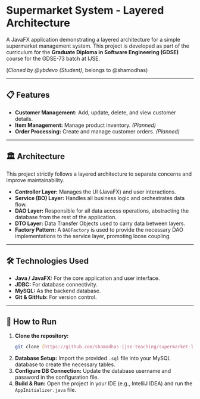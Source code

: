 # Supermarket System - Layered Architecture

A JavaFX application demonstrating a layered architecture for a simple supermarket management system. This project is developed as part of the curriculum for the **Graduate Diploma in Software Engineering (GDSE)** course for the GDSE-73 batch at IJSE.

(_Cloned by @ybdevo (Student)_, belongs to @shamodhas)

---

## 📋 Features

* **Customer Management:** Add, update, delete, and view customer details.
* **Item Management:** Manage product inventory. *(Planned)*
* **Order Processing:** Create and manage customer orders. *(Planned)*

---

## 🏛️ Architecture

This project strictly follows a layered architecture to separate concerns and improve maintainability.

* **Controller Layer:** Manages the UI (JavaFX) and user interactions.
* **Service (BO) Layer:** Handles all business logic and orchestrates data flow.
* **DAO Layer:** Responsible for all data access operations, abstracting the database from the rest of the application.
* **DTO Layer:** Data Transfer Objects used to carry data between layers.
* **Factory Pattern:** A `DAOFactory` is used to provide the necessary DAO implementations to the service layer, promoting loose coupling.

---

## 🛠️ Technologies Used

* **Java / JavaFX:** For the core application and user interface.
* **JDBC:** For database connectivity.
* **MySQL:** As the backend database.
* **Git & GitHub:** For version control.

---

## 🚀 How to Run

1.  **Clone the repository:**
    ```bash
    git clone [https://github.com/shamodhas-ijse-teaching/supermarket-layered-architecture-ad1-gdse-74.git](https://github.com/shamodhas-ijse-teaching/supermarket-layered-architecture-ad1-gdse-74.git)
    ```
2.  **Database Setup:** Import the provided `.sql` file into your MySQL database to create the necessary tables.
3.  **Configure DB Connection:** Update the database username and password in the configuration file.
4.  **Build & Run:** Open the project in your IDE (e.g., IntelliJ IDEA) and run the `AppInitializer.java` file.
